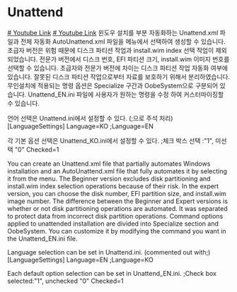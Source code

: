 # Unattend
[# Youtube Link](https://www.youtube.com/@thisisnoway1259/videos)
[# Youtube Link]([https://www.youtube.com/@thisisnoway1259/videos](https://youtu.be/QlWZNBAm4vI?si=dlPOSspuoM5slEzb))
윈도우 설치를 부분 자동화하는 Unattend.xml 파일과 전체 자동화 AutoUnattend.xml 파일을 메뉴에서 선택하여 생성할 수 있습니다.
초급자 버전은 위험 때문에 디스크 파티션 작업과 install.wim index 선택 작업이 제외되었습니다.
전문가 버전에서 디스크 번호, EFI 파티션 크기, install.wim 이미지 번호를 선택할 수 있습니다.
초급자와 전문가 버전에 차이는 디스크 파티션 작업 자동화 여부에 있습니다.
잘못된 디스크 파티션 작업으로부터 자료를 보호하기 위해서 분리하였습니다.
무인설치에 적용되는 명령 옵션은 Specialize 구간과 OobeSystem으로 구분되어 있습니다.
Unattend_EN.ini 파일에 사용자가 원하는 명령을 수정 하여 커스터마이징할 수 있습니다.

언어 선택은 Unattend.ini에서 설정할 수 있다. (;으로 주석 처리)
[LanguageSettings]
Language=KO
;Language=EN

각 기본 옵션 선택은 Unattend_KO.ini에서 설정할 수 있다.
;체크 박스 선택 :"1", 미선택 "0"
Checked=1

You can create an Unattend.xml file that partially automates Windows installation and an AutoUnattend.xml file that fully automates it by selecting it from the menu.
The Beginner version excludes disk partitioning and install.wim index selection operations because of their risk.
In the expert version, you can choose the disk number, EFI partition size, and install.wim image number.
The difference between the Beginner and Expert versions is whether or not disk partitioning operations are automated.
It was separated to protect data from incorrect disk partition operations.
Command options applied to unattended installation are divided into Specialize section and OobeSystem.
You can customize it by modifying the command you want in the Unattend_EN.ini file.

Language selection can be set in Unattend.ini. (commented out with;)
[LanguageSettings]
Language=EN
;Language=KO

Each default option selection can be set in Unattend_EN.ini.
;Check box selected:"1", unchecked "0"
Checked=1
